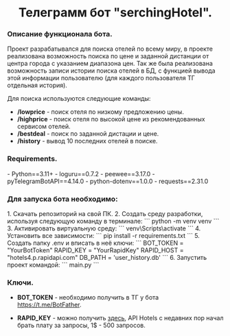 <h1 align="center">Телеграмм бот "serchingHotel".</h1>

<h3>Описание функционала бота.</h3>
Проект разрабатывался для поиска отелей по всему миру, в 
проекте реализована возможность поиска по цене и заданной
дистанции от центра города с указанием диапазона цен. Так 
же была реализована возможность записи истории поиска 
отелей в БД, с функцией вывода этой информации пользователю
(для каждого пользователя ТГ отдельная история).

Для поиска используются следующие команды:
- **/lowprice** - поиск отеля по низкому предложению цены.
- **/highprice** - поиск отеля по высокой цене из 
рекомендованных сервисом отелей.
- **/bestdeal** - поиск по заданной дистации и цене.
- **/history** - вывод 10 последних отелей в поиске.

<h3>Requirements.</h3>
- Python==3.11+
- loguru==0.7.2
- peewee==3.17.0
- pyTelegramBotAPI==4.14.0
- python-dotenv==1.0.0
- requests==2.31.0

<h3>Для запуска бота необходимо:</h3>
1. Скачать репозиторий на свой ПК.
2. Создать среду разработки, используя 
следующую команду в терминале:
```
python -m venv venv
```
3. Активировать виртуальную среду:
```
venv\Scripts\activate
```
4. Установить все зависимости:
```
pip install -r requirements.txt
```
5. Создать папку .env и вписать в неё ключи:
```
BOT_TOKEN = "YourBotToken"
RAPID_KEY = "YourRapidKey"
RAPID_HOST = "hotels4.p.rapidapi.com"
DB_PATH = 'user_history.db'
```
6. Запустить проект командой:
```
main.py
```

<h3>Ключи.</h3>

- **BOT_TOKEN** - необходимо получить в ТГ у бота https://t.me/BotFather.

- **RAPID_KEY** - можно получить [здесь](https://rapidapi.com/apidojo/api/hotels4/), API 
Hotels с недавних пор начал брать плату за запросы, 1$ - 
500 запросов.


